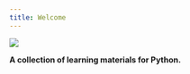 ```yaml
---
title: Welcome
---
```


![](https://www.python.org/static/community_logos/python-logo-master-v3-TM.png)

**A collection of learning materials for Python.**
